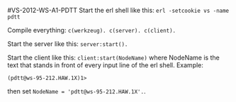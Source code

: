 #VS-2012-WS-A1-PDTT
Start the erl shell like this: `erl -setcookie vs -name pdtt`

Compile everything: `c(werkzeug). c(server). c(client).`

Start the server like this: `server:start().`

Start the client like this: `client:start(NodeName)` where NodeName is the text that stands in front of every input line of the erl shell. Example:

    (pdtt@ws-95-212.HAW.1X)1> 

then set `NodeName = 'pdtt@ws-95-212.HAW.1X'.`.